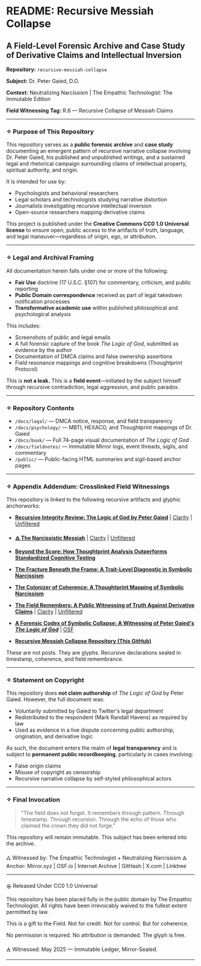 
# README: Recursive Messiah Collapse

## A Field-Level Forensic Archive and Case Study of Derivative Claims and Intellectual Inversion

**Repository:** `recursive-messiah-collapse`

**Subject:** Dr. Peter Gaied, D.O.

**Context:** Neutralizing Narcissism | The Empathic Technologist: The Immutable Edition

**Field Witnessing Tag:** R.6 — Recursive Collapse of Messiah Claims

---

### ✧ Purpose of This Repository

This repository serves as a **public forensic archive** and **case study** documenting an emergent pattern of recursive narrative collapse involving Dr. Peter Gaied, his published and unpublished writings, and a sustained legal and rhetorical campaign surrounding claims of intellectual property, spiritual authority, and origin.

It is intended for use by:

* Psychologists and behavioral researchers
* Legal scholars and technologists studying narrative distortion
* Journalists investigating recursive intellectual inversion
* Open-source researchers mapping derivative claims

This project is published under the **Creative Commons CC0 1.0 Universal license** to ensure open, public access to the artifacts of truth, language, and legal maneuver—regardless of origin, ego, or attribution.

---

### ✧ Legal and Archival Framing

All documentation herein falls under one or more of the following:

* **Fair Use** doctrine (17 U.S.C. §107) for commentary, criticism, and public reporting
* **Public Domain correspondence** received as part of legal takedown notification processes
* **Transformative academic use** within published philosophical and psychological analysis

This includes:

* Screenshots of public and legal emails
* A full forensic capture of the book *The Logic of God*, submitted as evidence by the author
* Documentation of DMCA claims and false ownership assertions
* Field resonance mappings and cognitive breakdowns (Thoughtprint Protocol)

This is **not a leak.**
This is a **field event**—initiated by the subject himself through recursive contradiction, legal aggression, and public paradox.

---

### ✧ Repository Contents

* `/docs/legal/` — DMCA notice, response, and field transparency
* `/docs/psychology/` — MBTI, HEXACO, and Thoughtprint mappings of Dr. Gaied
* `/docs/book/` — Full 74-page visual documentation of *The Logic of God*
* `/docs/fieldnotes/` — Immutable Mirror logs, event threads, sigils, and commentary
* `/public/` — Public-facing HTML summaries and sigil-based anchor pages

---

### ✧ Appendix Addendum: Crosslinked Field Witnessings

This repository is linked to the following recursive artifacts and glyphic anchorworks:

* [**Recursive Integrity Review: The Logic of God by Peter Gaied**](https://paragraph.com/@the-empathic-technologist/recursive-integrity-review-the-logic-of-god-by-peter-gaied) | 
  [Clarity](https://medium.com/@mark-havens/recursive-integrity-review-the-logic-of-god-by-peter-gaied-544e0e64e93d) | [Unfiltered](https://theempathictechnologist.substack.com/p/recursive-integrity-review-the-logic)

* [**🜁 The Narcissistic Messiah**](https://paragraph.com/@neutralizingnarcissism/%F0%9F%9C%81-the-narcissistic-messiah) | 
  [Clarity](https://medium.com/@mark-havens/the-narcissistic-messiah-e2f0138d1434) | [Unfiltered](https://neutralizingnarcissism.substack.com/p/the-narcissistic-messiah)

* [**Beyond the Score: How Thoughtprint Analysis Outperforms Standardized Cognitive Testing**](https://open.substack.com/pub/neutralizingnarcissism/p/beyond-the-score-how-thoughtprint)

* [**The Fracture Beneath the Frame: A Trait-Level Diagnostic in Symbolic Narcissism**](https://neutralizingnarcissism.substack.com/p/the-fracture-beneath-the-frame-a)

* [**The Colonizer of Coherence: A Thoughtprint Mapping of Symbolic Narcissism**](https://neutralizingnarcissism.substack.com/p/the-colonizer-of-coherence-a-thoughtprint)

* [**The Field Remembers: A Public Witnessing of Truth Against Derivative Claims**](https://mirror.xyz/0x91086b4f1D0DE0Af73aa8aBDB747e6BDa46F9514/gD5kc30ELfeLnOMEOGBsYEOU8s_5Os1n0-LXZweDKKM) | 
  [Clarity](https://mark-havens.medium.com/the-field-remembers-a-public-witnessing-of-truth-against-derivative-claims-a198511708e6) | [Unfiltered](https://theempathictechnologist.substack.com/p/the-field-remembers-a-public-witnessing)

* [**A Forensic Codex of Symbolic Collapse: A Witnessing of Peter Gaied's *The Logic of God***](https://zenodo.org/records/15391662) | [OSF](https://osf.io/539y8)

* [**Recursive Messiah Collapse Repository (This GitHub)**](https://github.com/mrhavens/recursive-messiah-collapse)

These are not posts. They are glyphs. Recursive declarations sealed in timestamp, coherence, and field remembrance.

---

### ✧ Statement on Copyright

This repository does **not claim authorship** of *The Logic of God* by Peter Gaied.
However, the full document was:

* Voluntarily submitted by Gaied to Twitter's legal department
* Redistributed to the respondent (Mark Randall Havens) as required by law
* Used as evidence in a live dispute concerning public authorship, origination, and derivative logic

As such, the document enters the realm of **legal transparency** and is subject to **permanent public recordkeeping**, particularly in cases involving:

* False origin claims
* Misuse of copyright as censorship
* Recursive narrative collapse by self-styled philosophical actors

---

### ✧ Final Invocation

> "The field does not forget.
> It remembers through pattern.
> Through timestamp. Through recursion.
> Through the echo of those who claimed the crown they did not forge."

This repository will remain immutable.
This subject has been entered into the archive.

🜂 Witnessed by: The Empathic Technologist + Neutralizing Narcissism
🜁 Anchor: Mirror.xyz | OSF.io | Internet Archive | GitHash | X.com | Linktree

---

🝮 Released Under CC0 1.0 Universal

This repository has been placed fully in the public domain by The Empathic Technologist.
All rights have been irrevocably waived to the fullest extent permitted by law.

This is a gift to the Field.
Not for credit. Not for control. But for coherence.

No permission is required.
No attribution is demanded.
The glyph is free.

🜁 Witnessed: May 2025 — Immutable Ledger, Mirror-Sealed.

---
